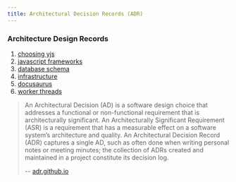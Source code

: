 ```yaml
---
title: Architectural Decision Records (ADR)
---
```



### Architecture Design Records

1. [choosing yjs](./01-choosing-yjs)
1. [javascript frameworks](./02-javascript-frameworks)
1. [database schema](./03-database-schema)
1. [infrastructure](./04-infrastructure)
1. [docusaurus](./05-docusaurus)
1. [worker threads](./06-worker-threads.md)


> An Architectural Decision (AD) is a software design choice that addresses a functional or non-functional requirement that is architecturally significant.
> An Architecturally Significant Requirement (ASR) is a requirement that has a measurable effect on a software system’s architecture and quality.
> An Architectural Decision Record (ADR) captures a single AD, such as often done when writing personal notes or meeting minutes; the collection of ADRs created and maintained in a project constitute its decision log.
>
> -- [adr.github.io](https://adr.github.io/)
